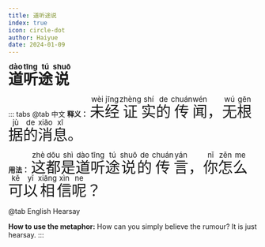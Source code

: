 ```yaml
---
title: 道听途说
index: true
icon: circle-dot
author: Haiyue
date: 2024-01-09
---
```

<span style="font-size:30px;font-weight:bold;"><ruby>道<rt>dào</rt></ruby><ruby>听<rt>tīng</rt></ruby><ruby>途<rt>tú</rt></ruby><ruby>说<rt>shuō</rt></ruby></span>


::: tabs 
@tab 中文
**释义：** <span style="font-size:30px"><ruby>未<rt>wèi</rt></ruby><ruby>经<rt>jīng</rt></ruby><ruby>证<rt>zhèng</rt></ruby><ruby>实<rt>shí</rt></ruby><ruby>的<rt>de</rt></ruby><ruby>传<rt>chuán</rt></ruby><ruby>闻<rt>wén</rt></ruby>，<ruby>无<rt>wú</rt></ruby><ruby>根<rt>gēn</rt></ruby><ruby>据<rt>jù</rt></ruby><ruby>的<rt>de</rt></ruby><ruby>消<rt>xiāo</rt></ruby><ruby>息<rt>xī</rt></ruby>。</span>

**用法：** <span style="font-size:30px"><ruby>这<rt>zhè</rt></ruby><ruby>都<rt>dōu</rt></ruby><ruby>是<rt>shì</rt></ruby><ruby>道<rt>dào</rt></ruby><ruby>听<rt>tīng</rt></ruby><ruby>途<rt>tú</rt></ruby><ruby>说<rt>shuō</rt></ruby><ruby>的<rt>de</rt></ruby><ruby>传<rt>chuán</rt></ruby><ruby>言<rt>yán</rt></ruby>，<ruby>你<rt>nǐ</rt></ruby><ruby>怎<rt>zěn</rt></ruby><ruby>么<rt>me</rt></ruby><ruby>可<rt>kě</rt></ruby><ruby>以<rt>yǐ</rt></ruby><ruby>相<rt>xiāng</rt></ruby><ruby>信<rt>xìn</rt></ruby><ruby>呢<rt>ne</rt></ruby>？</span>


@tab English
Hearsay

**How to use the metaphor:** How can you simply believe the rumour? It is just hearsay.
:::
